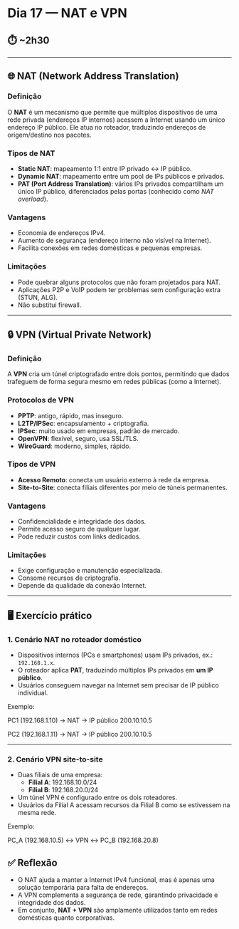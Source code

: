 # Dia 17 — NAT e VPN

## ⏱️ ~2h30

---

## 🌐 NAT (Network Address Translation)

### Definição
O **NAT** é um mecanismo que permite que múltiplos dispositivos de uma rede privada (endereços IP internos) acessem a Internet usando um único endereço IP público. Ele atua no roteador, traduzindo endereços de origem/destino nos pacotes.

### Tipos de NAT
- **Static NAT**: mapeamento 1:1 entre IP privado ↔ IP público.
- **Dynamic NAT**: mapeamento entre um pool de IPs públicos e privados.
- **PAT (Port Address Translation)**: vários IPs privados compartilham um único IP público, diferenciados pelas portas (conhecido como *NAT overload*).

### Vantagens
- Economia de endereços IPv4.
- Aumento de segurança (endereço interno não visível na Internet).
- Facilita conexões em redes domésticas e pequenas empresas.

### Limitações
- Pode quebrar alguns protocolos que não foram projetados para NAT.
- Aplicações P2P e VoIP podem ter problemas sem configuração extra (STUN, ALG).
- Não substitui firewall.

---

## 🔒 VPN (Virtual Private Network)

### Definição
A **VPN** cria um túnel criptografado entre dois pontos, permitindo que dados trafeguem de forma segura mesmo em redes públicas (como a Internet).

### Protocolos de VPN
- **PPTP**: antigo, rápido, mas inseguro.
- **L2TP/IPSec**: encapsulamento + criptografia.
- **IPSec**: muito usado em empresas, padrão de mercado.
- **OpenVPN**: flexível, seguro, usa SSL/TLS.
- **WireGuard**: moderno, simples, rápido.

### Tipos de VPN
- **Acesso Remoto**: conecta um usuário externo à rede da empresa.
- **Site-to-Site**: conecta filiais diferentes por meio de túneis permanentes.

### Vantagens
- Confidencialidade e integridade dos dados.
- Permite acesso seguro de qualquer lugar.
- Pode reduzir custos com links dedicados.

### Limitações
- Exige configuração e manutenção especializada.
- Consome recursos de criptografia.
- Depende da qualidade da conexão Internet.

---

## 🖥️ Exercício prático

### 1. Cenário NAT no roteador doméstico
- Dispositivos internos (PCs e smartphones) usam IPs privados, ex.: `192.168.1.x`.
- O roteador aplica **PAT**, traduzindo múltiplos IPs privados em **um IP público**.
- Usuários conseguem navegar na Internet sem precisar de IP público individual.

Exemplo:

PC1 (192.168.1.10) → NAT → IP público 200.10.10.5

PC2 (192.168.1.11) → NAT → IP público 200.10.10.5

---

### 2. Cenário VPN site-to-site
- Duas filiais de uma empresa:
  - **Filial A**: 192.168.10.0/24
  - **Filial B**: 192.168.20.0/24
- Um túnel VPN é configurado entre os dois roteadores.
- Usuários da Filial A acessam recursos da Filial B como se estivessem na mesma rede.

Exemplo:

PC_A (192.168.10.5) ↔ VPN ↔ PC_B (192.168.20.8)

## ✅ Reflexão
- O NAT ajuda a manter a Internet IPv4 funcional, mas é apenas uma solução temporária para falta de endereços.
- A VPN complementa a segurança de rede, garantindo privacidade e integridade dos dados.
- Em conjunto, **NAT + VPN** são amplamente utilizados tanto em redes domésticas quanto corporativas.